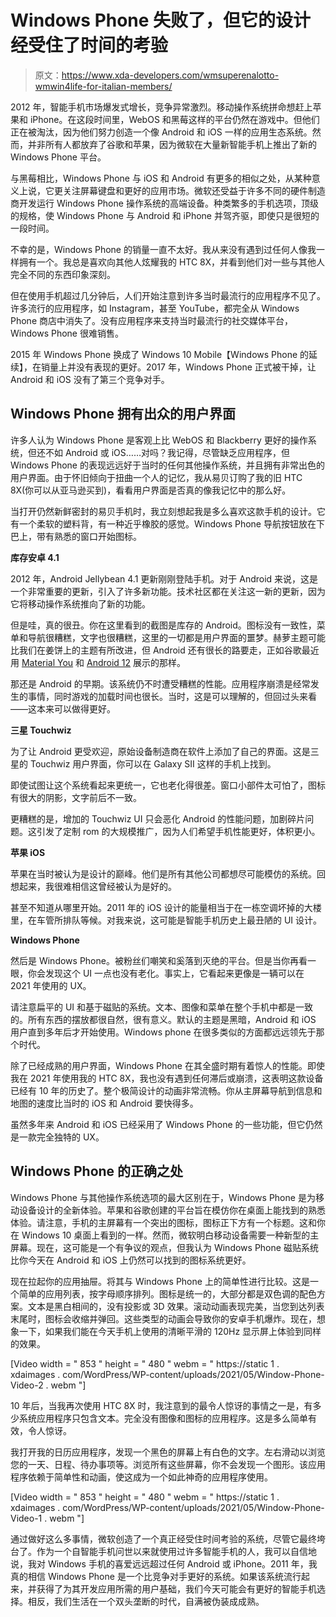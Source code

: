 # Windows Phone 失败了，但它的设计经受住了时间的考验

> 原文：<https://www.xda-developers.com/wmsuperenalotto-wmwin4life-for-italian-members/>

2012 年，智能手机市场爆发式增长，竞争异常激烈。移动操作系统拼命想赶上苹果和 iPhone。在这段时间里，WebOS 和黑莓这样的平台仍然在游戏中。但他们正在被淘汰，因为他们努力创造一个像 Android 和 iOS 一样的应用生态系统。然而，并非所有人都放弃了谷歌和苹果，因为微软在大量新智能手机上推出了新的 Windows Phone 平台。

与黑莓相比，Windows Phone 与 iOS 和 Android 有更多的相似之处，从某种意义上说，它更关注屏幕键盘和更好的应用市场。微软还受益于许多不同的硬件制造商开发运行 Windows Phone 操作系统的高端设备。种类繁多的手机选项，顶级的规格，使 Windows Phone 与 Android 和 iPhone 并驾齐驱，即使只是很短的一段时间。

不幸的是，Windows Phone 的销量一直不太好。我从来没有遇到过任何人像我一样拥有一个。我总是喜欢向其他人炫耀我的 HTC 8X，并看到他们对一些与其他人完全不同的东西印象深刻。

但在使用手机超过几分钟后，人们开始注意到许多当时最流行的应用程序不见了。许多流行的应用程序，如 Instagram，甚至 YouTube，都完全从 Windows Phone 商店中消失了。没有应用程序来支持当时最流行的社交媒体平台，Windows Phone 很难销售。

2015 年 Windows Phone 换成了 Windows 10 Mobile【Windows Phone 的延续】，在销量上并没有表现的更好。2017 年，Windows Phone 正式被干掉，让 Android 和 iOS 没有了第三个竞争对手。

## Windows Phone 拥有出众的用户界面

许多人认为 Windows Phone 是客观上比 WebOS 和 Blackberry 更好的操作系统，但还不如 Android 或 iOS……对吗？我记得，尽管缺乏应用程序，但 Windows Phone 的表现远远好于当时的任何其他操作系统，并且拥有非常出色的用户界面。由于怀旧倾向于扭曲一个人的记忆，我从易贝订购了我的旧 HTC 8X(你可以从亚马逊买到)，看看用户界面是否真的像我记忆中的那么好。

当打开仍然新鲜密封的易贝手机时，我立刻想起我是多么喜欢这款手机的设计。它有一个柔软的塑料背，有一种近乎橡胶的感觉。Windows Phone 导航按钮放在下巴上，带有熟悉的窗口开始图标。

**库存安卓 4.1**

2012 年，Android Jellybean 4.1 更新刚刚登陆手机。对于 Android 来说，这是一个非常重要的更新，引入了许多新功能。技术社区都在关注这一新的更新，因为它将移动操作系统推向了新的功能。

但是哇，真的很丑。你在这里看到的截图是库存的 Android。图标没有一致性，菜单和导航很糟糕，文字也很糟糕，这里的一切都是用户界面的噩梦。赫萝主题可能比我们在姜饼上的主题有所改进，但 Android 还有很长的路要走，正如谷歌最近用 [Material You](https://www.xda-developers.com/material-you/) 和 [Android 12](https://www.xda-developers.com/android-12/) 展示的那样。

那还是 Android 的早期。该系统仍不时遭受糟糕的性能。应用程序崩溃是经常发生的事情，同时游戏的加载时间也很长。当时，这是可以理解的，但回过头来看——这本来可以做得更好。

**三星 Touchwiz**

为了让 Android 更受欢迎，原始设备制造商在软件上添加了自己的界面。这是三星的 Touchwiz 用户界面，你可以在 Galaxy SII 这样的手机上找到。

即使试图让这个系统看起来更统一，它也老化得很差。窗口小部件太可怕了，图标有很大的阴影，文字前后不一致。

更糟糕的是，增加的 Touchwiz UI 只会恶化 Android 的性能问题，加剧碎片问题。这引发了定制 rom 的大规模推广，因为人们希望手机性能更好，体积更小。

**苹果 iOS**

苹果在当时被认为是设计的巅峰。他们是所有其他公司都想尽可能模仿的系统。回想起来，我很难相信这曾经被认为是好的。

甚至不知道从哪里开始。2011 年的 iOS 设计的能量相当于在一栋空调坏掉的大楼里，在车管所排队等候。对我来说，这可能是智能手机历史上最丑陋的 UI 设计。

**Windows Phone**

然后是 Windows Phone。被粉丝们嘲笑和奚落到灭绝的平台。但是当你再看一眼，你会发现这个 UI 一点也没有老化。事实上，它看起来更像是一辆可以在 2021 年使用的 UX。

请注意扁平的 UI 和基于磁贴的系统。文本、图像和菜单在整个手机中都是一致的。所有东西的摆放都很自然，很有意义。默认的主题是黑暗，Android 和 iOS 用户直到多年后才开始使用。Windows phone 在很多类似的方面都远远领先于那个时代。

除了已经成熟的用户界面，Windows Phone 在其全盛时期有着惊人的性能。即使我在 2021 年使用我的 HTC 8X，我也没有遇到任何滞后或崩溃，这表明这款设备已经有 10 年的历史了。整个极简设计的动画非常流畅。你从主屏幕导航到信息和地图的速度比当时的 iOS 和 Android 要快得多。

虽然多年来 Android 和 iOS 已经采用了 Windows Phone 的一些功能，但它仍然是一款完全独特的 UX。

## Windows Phone 的正确之处

Windows Phone 与其他操作系统选项的最大区别在于，Windows Phone 是为移动设备设计的全新体验。苹果和谷歌创建的平台旨在模仿你在桌面上能找到的熟悉体验。请注意，手机的主屏幕有一个突出的图标，图标正下方有一个标题。这和你在 Windows 10 桌面上看到的一样。然而，微软明白移动设备需要一种新型的主屏幕。现在，这可能是一个有争议的观点，但我认为 Windows Phone 磁贴系统比你今天在 Android 和 iOS 上仍然可以找到的图标系统更好。

现在拉起你的应用抽屉。将其与 Windows Phone 上的简单性进行比较。这是一个简单的应用列表，按字母顺序排列。图标是统一的，大部分都是双色调的配色方案。文本是黑白相间的，没有投影或 3D 效果。滚动动画表现完美，当您到达列表末尾时，图标会收缩并弹回。这些类型的动画会导致你的安卓手机爆炸。现在，想象一下，如果我们能在今天手机上使用的清晰平滑的 120Hz 显示屏上体验到同样的效果。

[Video width = " 853 " height = " 480 " webm = " https://static 1 . xdaimages . com/WordPress/WP-content/uploads/2021/05/Window-Phone-Video-2 . webm "]

10 年后，当我再次使用 HTC 8X 时，我注意到的最令人惊讶的事情之一是，有多少系统应用程序只包含文本。完全没有图像和图标的应用程序。这是多么简单有效，令人惊讶。

我打开我的日历应用程序，发现一个黑色的屏幕上有白色的文字。左右滑动以浏览您的一天、日程、待办事项等。浏览所有这些屏幕，你不会发现一个图形。该应用程序依赖于简单性和动画，使这成为一个如此神奇的应用程序使用。

[Video width = " 853 " height = " 480 " webm = " https://static 1 . xdaimages . com/WordPress/WP-content/uploads/2021/05/Window-Phone-Video-1 . webm "]

通过做好这么多事情，微软创造了一个真正经受住时间考验的系统，尽管它最终垮台了。作为一个自智能手机问世以来就使用过许多智能手机的人，我可以自信地说，我对 Windows 手机的喜爱远远超过任何 Android 或 iPhone。2011 年，我真的相信 Windows Phone 是一个比竞争对手更好的系统。如果该系统流行起来，并获得了为其开发应用所需的用户基础，我们今天可能会有更好的智能手机选择。相反，我们生活在一个双头垄断的时代，自满被伪装成成熟。